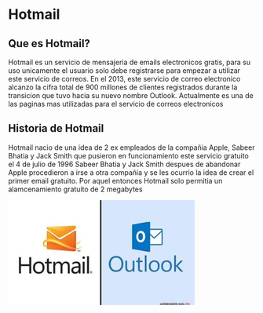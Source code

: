 # Hotmail
## Que es Hotmail?
Hotmail es un servicio de mensajeria de emails electronicos gratis, para su uso unicamente el usuario solo debe registrarse para empezar a utilizar este servicio de correos. En el 2013, este servicio de correo electronico alcanzo la cifra total de 900 millones de clientes registrados durante la transicion que tuvo hacia su nuevo nombre Outlook. Actualmente es una de las paginas mas utilizadas para el servicio de correos electronicos 

## Historia de Hotmail
Hotmail nacio de una idea de 2 ex empleados de la compañia Apple, Sabeer Bhatia y Jack Smith que pusieron en funcionamiento este servicio gratuito el 4 de julio de 1996  Sabeer Bhatia y Jack Smith despues de abandonar Apple procedieron a irse a otra compañia y se les ocurrio la idea de crear el primer email gratuito. Por aquel entonces Hotmail solo permitia un alamcenamiento gratuito de 2 megabytes 

![Logo antiguo y nuevo](https://github.com/Cepri2005/SMX2-M8UF1A1-HistoriaWeb-1995-1996-Hotmail-CeprianIker/blob/main/correo-electronico-1.jpg)
